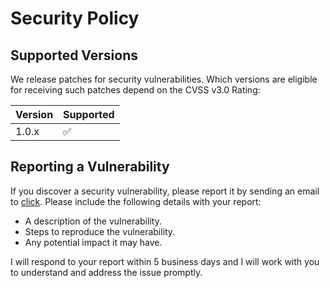 # Security Policy

## Supported Versions

We release patches for security vulnerabilities. Which versions are eligible for receiving such patches depend on the CVSS v3.0 Rating:

| Version | Supported          |
| ------- | ------------------ |
| 1.0.x   | :white_check_mark: |

## Reporting a Vulnerability

If you discover a security vulnerability, please report it by sending an email to [click](mailto:112584909+JakubRobaszek@users.noreply.github.com). Please include the following details with your report:

- A description of the vulnerability.
- Steps to reproduce the vulnerability.
- Any potential impact it may have.

I will respond to your report within 5 business days and I will work with you to understand and address the issue promptly.
